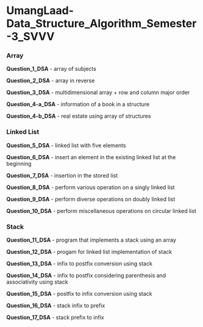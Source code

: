 # UmangLaad-Data_Structure_Algorithm_Semester-3_SVVV

<h3 style=”color:blue;”>Array</h3>

**Question_1_DSA** - array of subjects <br>

**Question_2_DSA** - array in reverse <br>

**Question_3_DSA** - multidimensional array + row and column major order <br>

**Question_4-a_DSA** - information of a book in a structure <br>

**Question_4-b_DSA** - real estate using array of structures <br>

<h3>Linked List</h3>

**Question_5_DSA** - linked list with five elements <br>

**Question_6_DSA** - insert an element in the existing linked list at the beginning <br>

**Question_7_DSA** - insertion in the stored list <br>

**Question_8_DSA** - perform various operation on a singly linked list <br>

**Question_9_DSA** - perform diverse operations on doubly linked list <br>

**Question_10_DSA** - perform miscellaneous operations on circular linked list <br>

<h3>Stack</h3>

**Question_11_DSA** - program that implements a stack using an array

**Question_12_DSA** - progam for linked list implementation of stack

**Question_13_DSA** - infix to postfix conversion using stack

**Question_14_DSA** - infix to postfix considering parenthesis and associativity using stack

**Question_15_DSA** - postfix to infix conversion using stack

**Question_16_DSA** - stack infix to prefix

**Question_17_DSA** - stack prefix to infix
